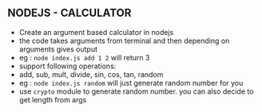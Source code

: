 NODEJS - CALCULATOR
-------------------

-   Create an argument based calculator in nodejs
-   the code takes arguments from terminal and then depending on arguments gives output
-   eg : `node index.js add 1 2` will return 3
-   support following operations:
-   add, sub, mult, divide, sin, cos, tan, random
-   eg : `node index.js random` will just generate random number for you
-   use `crypto` module to generate random number. you can also decide to get length from args
